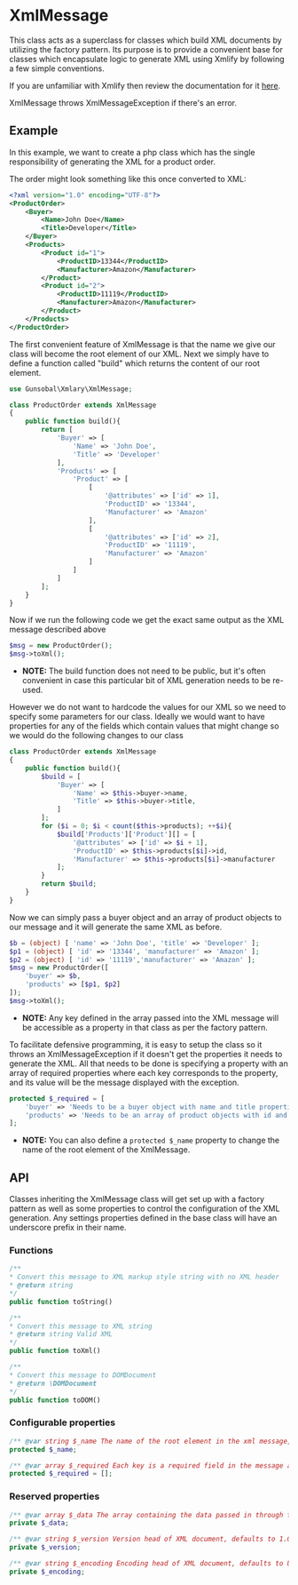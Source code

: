 # XmlMessage
This class acts as a superclass for classes which build XML documents by utilizing the factory pattern. Its purpose is to provide a convenient base for classes which encapsulate logic to generate XML using Xmlify by following a few simple conventions. 

If you are unfamiliar with Xmlify then review the documentation for it [here](xmlify.md).

XmlMessage throws XmlMessageException if there's an error.

## Example
In this example, we want to create a php class which has the single responsibility of generating the XML for a product order.

The order might look something like this once converted to XML:

```xml
<?xml version="1.0" encoding="UTF-8"?>
<ProductOrder>
    <Buyer>
        <Name>John Doe</Name>
        <Title>Developer</Title>
    </Buyer>
    <Products>
        <Product id="1">
            <ProductID>13344</ProductID>
            <Manufacturer>Amazon</Manufacturer>
        </Product>
        <Product id="2">
            <ProductID>11119</ProductID>
            <Manufacturer>Amazon</Manufacturer>
        </Product>
    </Products>
</ProductOrder>
```

The first convenient feature of XmlMessage is that the name we give our class will become the root element of our XML. Next we simply have to define a function called "build" which returns the content of our root element.

```php
use Gunsobal\Xmlary\XmlMessage;

class ProductOrder extends XmlMessage
{
    public function build(){
        return [
            'Buyer' => [
                'Name' => 'John Doe',
                'Title' => 'Developer'
            ],
            'Products' => [
                'Product' => [
                    [
                        '@attributes' => ['id' => 1],
                        'ProductID' => '13344',
                        'Manufacturer' => 'Amazon'
                    ],
                    [
                        '@attributes' => ['id' => 2],
                        'ProductID' => '11119',
                        'Manufacturer' => 'Amazon'
                    ]
                ]
            ]
        ];
    }
}
```

Now if we run the following code we get the exact same output as the XML message described above

```php
$msg = new ProductOrder();
$msg->toXml();
```

* __NOTE:__ The build function does not need to be public, but it's often convenient in case this particular bit of XML generation needs to be re-used.

However we do not want to hardcode the values for our XML so we need to specify some parameters for our class. Ideally we would want to have properties for any of the fields which contain values that might change so we would do the following changes to our class

```php
class ProductOrder extends XmlMessage
{
    public function build(){
        $build = [
            'Buyer' => [
                'Name' => $this->buyer->name,
                'Title' => $this->buyer->title,
            ]
        ];
        for ($i = 0; $i < count($this->products); ++$i){
            $build['Products']['Product'][] = [
                '@attributes' => ['id' => $i + 1],
                'ProductID' => $this->products[$i]->id,
                'Manufacturer' => $this->products[$i]->manufacturer
            ];
        }
        return $build;
    }
}
```

Now we can simply pass a buyer object and an array of product objects to our message and it will generate the same XML as before.

```php
$b = (object) [ 'name' => 'John Doe', 'title' => 'Developer' ];
$p1 = (object) [ 'id' => '13344', 'manufacturer' => 'Amazon' ];
$p2 = (object) [ 'id' => '11119','manufacturer' => 'Amazon' ];
$msg = new ProductOrder([
    'buyer' => $b,
    'products' => [$p1, $p2]
]); 
$msg->toXml();
```

* __NOTE:__ Any key defined in the array passed into the XML message will be accessible as a property in that class as per the factory pattern.

To facilitate defensive programming, it is easy to setup the class so it throws an XmlMessageException if it doesn't get the properties it needs to generate the XML. All that needs to be done is specifying a property with an array of required properties where each key corresponds to the property, and its value will be the message displayed with the exception.

```php
protected $_required = [
    'buyer' => 'Needs to be a buyer object with name and title properties',
    'products' => 'Needs to be an array of product objects with id and manufacturer properties'
];
```

* __NOTE:__ You can also define a `protected $_name` property to change the name of the root element of the XmlMessage.

## API
Classes inheriting the XmlMessage class will get set up with a factory pattern as well as some properties to control the configuration of the XML generation. Any settings properties defined in the base class will have an underscore prefix in their name.

### Functions

```php
/**
* Convert this message to XML markup style string with no XML header
* @return string
*/ 
public function toString()

/**
* Convert this message to XML string
* @return string Valid XML
*/ 
public function toXml()

/**
* Convert this message to DOMDocument
* @return \DOMDocument
*/
public function toDOM()
```

### Configurable properties
```php
/** @var string $_name The name of the root element in the xml message, defaults to class name **/
protected $_name;

/** @var array $_required Each key is a required field in the message and its value is a custom error message **/
protected $_required = [];
```

### Reserved properties
```php
/** @var array $_data The array containing the data passed in through the constructor **/
private $_data;

/** @var string $_version Version head of XML document, defaults to 1.0 **/
private $_version;

/** @var string $_encoding Encoding head of XML document, defaults to UTF-8 **/
private $_encoding;
```